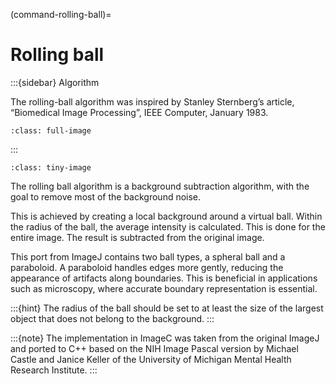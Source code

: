 
(command-rolling-ball)=
# Rolling ball

:::{sidebar} Algorithm


The rolling-ball algorithm was inspired by Stanley Sternberg’s article, “Biomedical Image Processing”, IEEE Computer, January 1983.

```{figure} images/rolling-ball-reseacrh-gate.jpeg
:class: full-image
```

:::

```{figure} images/rolling-ball-screenshot.png
:class: tiny-image
```

The rolling ball algorithm is a background subtraction algorithm, with the goal to remove most of the background noise.

This is achieved by creating a local background around a virtual ball.
Within the radius of the ball, the average intensity is calculated.
This is done for the entire image.
The result is subtracted from the original image.  

This port from ImageJ contains two ball types, a spheral ball and a paraboloid.
A paraboloid handles edges more gently, reducing the appearance of artifacts along boundaries. 
This is beneficial in applications such as microscopy, where accurate boundary representation is essential.

:::{hint}
The radius of the ball should be set to at least the size of the largest object that does not belong to the background.
:::

:::{note}
The implementation in ImageC was taken from the original ImageJ and ported to C++ based on the NIH Image Pascal version by Michael Castle and Janice Keller of the University of Michigan Mental Health Research Institute.
:::



